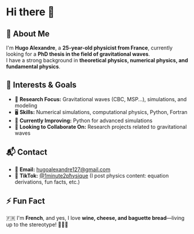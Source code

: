 # Hi there 👋  

## 🚀 About Me  

I'm **Hugo Alexandre**, a **25-year-old physicist from France**, currently looking for a **PhD thesis in the field of gravitational waves**.  
I have a strong background in **theoretical physics, numerical physics, and fundamental physics**.  

## 🎯 Interests & Goals  

- 🔭 **Research Focus:** Gravitational waves (CBC, MSP...), simulations, and modeling  
- 🖥️ **Skills:** Numerical simulations, computational physics, Python, Fortran  
- 🌱 **Currently Improving:** Python for advanced simulations  
- 👯 **Looking to Collaborate On:** Research projects related to gravitational waves  

## 📬 Contact  

- 📩 **Email:** [hugoalexandre127@gmail.com](mailto:hugoalexandre127@gmail.com)  
- 🎥 **TikTok:** [@1minute2pħysique](https://www.tiktok.com/@1minute2pħysique) (I post physics content: equation derivations, fun facts, etc.)  

## ⚡ Fun Fact  

🇫🇷 I'm **French**, and yes, I love **wine, cheese, and baguette bread**—living up to the stereotype! 🥖🍷🧀  
